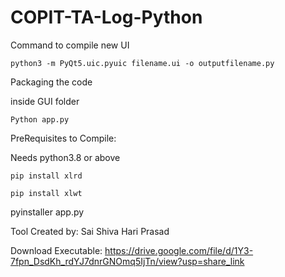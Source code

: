 # COPIT-TA-Log-Python

Command to compile new UI

`python3 -m PyQt5.uic.pyuic filename.ui -o outputfilename.py`

Packaging the code

inside GUI folder

`Python app.py`





PreRequisites to Compile:

Needs python3.8 or above

`pip install xlrd`

`pip install xlwt`

pyinstaller app.py

Tool Created by: Sai Shiva Hari Prasad

Download Executable: https://drive.google.com/file/d/1Y3-7fpn_DsdKh_rdYJ7dnrGNOmq5IjTn/view?usp=share_link
